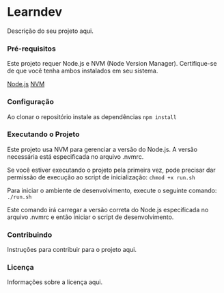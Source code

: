 # Learndev
Descrição do seu projeto aqui.

### Pré-requisitos
Este projeto requer Node.js e NVM (Node Version Manager). Certifique-se de que você tenha ambos instalados em seu sistema.

[Node.js](https://nodejs.org/)
[NVM](https://github.com/nvm-sh/nvm)

### Configuração
Ao clonar o repositório instale as dependências
`npm install`

### Executando o Projeto

Este projeto usa NVM para gerenciar a versão do Node.js. A versão necessária está especificada no arquivo .nvmrc.

Se você estiver executando o projeto pela primeira vez, pode precisar dar permissão de execução ao script de inicialização:
`chmod +x run.sh`

Para iniciar o ambiente de desenvolvimento, execute o seguinte comando:
`./run.sh`

Este comando irá carregar a versão correta do Node.js especificada no arquivo .nvmrc e então iniciar o script de desenvolvimento.

### Contribuindo
Instruções para contribuir para o projeto aqui.

### Licença
Informações sobre a licença aqui.